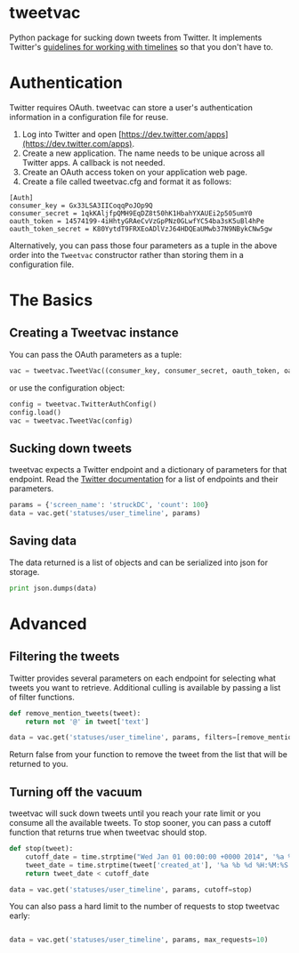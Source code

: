 tweetvac
========

Python package for sucking down tweets from Twitter. It implements Twitter's
[guidelines for working with timelines](https://dev.twitter.com/docs/working-with-timelines)
so that you don't have to.

Authentication
==============
Twitter requires OAuth. tweetvac can store a user's authentication information
in a configuration file for reuse.

  1. Log into Twitter and open [https://dev.twitter.com/apps](https://dev.twitter.com/apps).
  2. Create a new application. The name needs to be unique across all Twitter apps. A callback is not needed.
  3. Create an OAuth access token on your application web page.
  4. Create a file called tweetvac.cfg and format it as follows:

```
[Auth]
consumer_key = Gx33LSA3IICoqqPoJOp9Q
consumer_secret = 1qkKAljfpQMH9EqDZ8t50hK1HbahYXAUEi2p505umY0
oauth_token = 14574199-4iHhtyGRAeCvVzGpPNz0GLwfYC54ba3sK5uBl4hPe
oauth_token_secret = K80YytdT9FRXEoADlVzJ64HDQEaUMwb37N9NBykCNw5gw
```

Alternatively, you can pass those four parameters as a tuple in the above order
into the `Tweetvac` constructor rather than storing them in a configuration file.

The Basics
==========

Creating a Tweetvac instance
----------------------------
You can pass the OAuth parameters as a tuple:

```python
vac = tweetvac.TweetVac((consumer_key, consumer_secret, oauth_token, oauth_token_secret))
```

or use the configuration object:

```python
config = tweetvac.TwitterAuthConfig()
config.load()
vac = tweetvac.TweetVac(config)
```

Sucking down tweets
--------------------

tweetvac expects a Twitter endpoint and a dictionary of parameters for that
endpoint. Read the [Twitter documentation](https://dev.twitter.com/docs/api/1.1)
for a list of endpoints and their parameters.

```python
params = {'screen_name': 'struckDC', 'count': 100}
data = vac.get('statuses/user_timeline', params)
```

Saving data
------------
The data returned is a list of objects and can be serialized into json for storage.

```python
print json.dumps(data)
```

Advanced
=========

Filtering the tweets
--------------------
Twitter provides several parameters on each endpoint for selecting what tweets
you want to retrieve. Additional culling is available by passing a list of filter
functions.

```python
def remove_mention_tweets(tweet):
    return not '@' in tweet['text']

data = vac.get('statuses/user_timeline', params, filters=[remove_mention_tweets])
```

Return false from your function to remove the tweet from the list that will be
returned to you.

Turning off the vacuum
-----------------------
tweetvac will suck down tweets until you reach your rate limit or you consume all
the available tweets. To stop sooner, you can pass a cutoff function that returns
true when tweetvac should stop.

```python
def stop(tweet):
    cutoff_date = time.strptime("Wed Jan 01 00:00:00 +0000 2014", '%a %b %d %H:%M:%S +0000 %Y')
    tweet_date = time.strptime(tweet['created_at'], '%a %b %d %H:%M:%S +0000 %Y')
    return tweet_date < cutoff_date

data = vac.get('statuses/user_timeline', params, cutoff=stop)
```

You can also pass a hard limit to the number of requests to stop tweetvac early:

```python

data = vac.get('statuses/user_timeline', params, max_requests=10)
```
